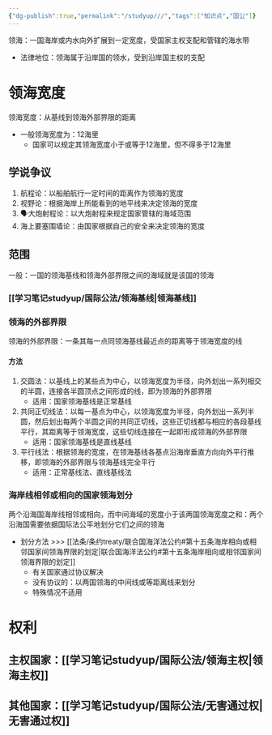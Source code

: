 ```yaml
---
{"dg-publish":true,"permalink":"/studyup///","tags":["知识点","国公"]}
---
```


领海：一国海岸或内水向外扩展到一定宽度，受国家主权支配和管辖的海水带
- 法律地位：领海属于沿岸国的领水，受到沿岸国主权的支配
# 领海宽度
领海宽度：从基线到领海外部界限的距离
- 一般领海宽度为：12海里
	- 国家可以规定其领海宽度小于或等于12海里，但不得多于12海里
## 学说争议
1. 航程论：以船舶航行一定时间的距离作为领海的宽度
2. 视野论：根据海岸上所能看到的地平线来决定领海的宽度
3. 🗣️大炮射程论：以大炮射程来规定国家管辖的海域范围
4. 海上要塞围墙论：由国家根据自己的安全来决定领海的宽度
## 范围
一般：一国的领海基线和领海外部界限之间的海域就是该国的领海
### [[学习笔记studyup/国际公法/领海基线\|领海基线]]
### 领海的外部界限
领海的外部界限：一条其每一点同领海基线最近点的距离等于领海宽度的线
#### 方法
1. 交圆法：以基线上的某些点为中心，以领海宽度为半径，向外划出一系列相交的半圆，连接各半圆顶点之间形成的线，即为领海的外部界限
	- 适用：国家领海基线是正常基线
2. 共同正切线法：以每一基点为中心，以领海宽度为半径，向外划出一系列半圆，然后划出每两个半圆之间的共同正切线，这些正切线都与相应的各段基线平行，其距离等于领海宽度，这些切线连接在一起即形成领海的外部界限
	- 适用：国家领海基线是直线基线
3. 平行线法：根据领海的宽度，在领海基线各基点沿海岸垂直方向向外平行推移，即领海的外部界限与领海基线完全平行
	- 适用：正常基线法、直线基线法
### 海岸线相邻或相向的国家领海划分
两个沿海国海岸线相邻或相向，而中间海域的宽度小于该两国领海宽度之和：两个沿海国需要依据国际法公平地划分它们之间的领海
- 划分方法 >>> [[法条/条约treaty/联合国海洋法公约#第十五条海岸相向或相邻国家间领海界限的划定\|联合国海洋法公约#第十五条海岸相向或相邻国家间领海界限的划定]]
	- 有关国家通过协议解决
	- 没有协议的：以两国领海的中间线或等距离线来划分
	- 特殊情况不适用
# 权利
## 主权国家：[[学习笔记studyup/国际公法/领海主权\|领海主权]]
## 其他国家：[[学习笔记studyup/国际公法/无害通过权\|无害通过权]]
